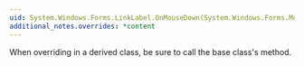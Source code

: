 ```yaml
---
uid: System.Windows.Forms.LinkLabel.OnMouseDown(System.Windows.Forms.MouseEventArgs)
additional_notes.overrides: *content
---
```


<p>When overriding <xref href="System.Windows.Forms.LinkLabel.OnMouseDown(System.Windows.Forms.MouseEventArgs)"></xref> in a derived class, be sure to call the base class's <xref href="System.Windows.Forms.Control.OnMouseDown(System.Windows.Forms.MouseEventArgs)"></xref> method.</p>


